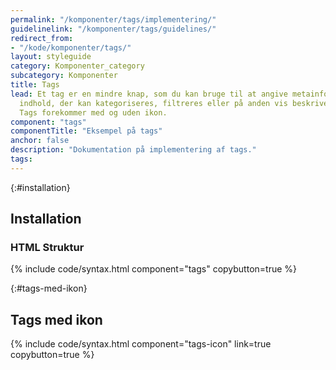 ```yaml
---
permalink: "/komponenter/tags/implementering/"
guidelinelink: "/komponenter/tags/guidelines/"
redirect_from:
- "/kode/komponenter/tags/"
layout: styleguide
category: Komponenter_category
subcategory: Komponenter
title: Tags
lead: Et tag er en mindre knap, som du kan bruge til at angive metainformation om
  indhold, der kan kategoriseres, filtreres eller på anden vis beskrives med nøgleord.
  Tags forekommer med og uden ikon.
component: "tags"
componentTitle: "Eksempel på tags"
anchor: false
description: "Dokumentation på implementering af tags."
tags:
---
```


{:#installation}
## Installation

### HTML Struktur

{% include code/syntax.html component="tags" copybutton=true %}

{:#tags-med-ikon}
## Tags med ikon

{% include code/syntax.html component="tags-icon" link=true copybutton=true %}
